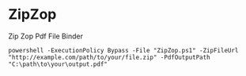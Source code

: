 # ZipZop
Zip Zop Pdf File Binder

```
powershell -ExecutionPolicy Bypass -File "ZipZop.ps1" -ZipFileUrl "http://example.com/path/to/your/file.zip" -PdfOutputPath "C:\path\to\your\output.pdf"
```
